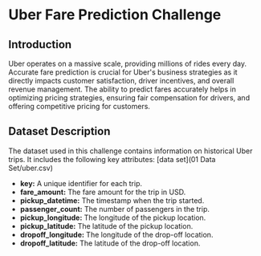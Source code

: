 # Uber Fare Prediction Challenge

## Introduction
Uber operates on a massive scale, providing millions of rides every day. Accurate fare prediction is crucial for Uber's business strategies as it directly impacts customer 
satisfaction, driver incentives, and overall revenue management. The ability to predict fares accurately helps in optimizing pricing strategies, ensuring fair compensation 
for drivers, and offering competitive pricing for customers.

## Dataset Description
The dataset used in this challenge contains information on historical Uber trips. It includes the following key attributes:
[data set](01 Data Set/uber.csv)
- **key:** A unique identifier for each trip.
- **fare_amount:** The fare amount for the trip in USD.
- **pickup_datetime:** The timestamp when the trip started.
- **passenger_count:** The number of passengers in the trip.
- **pickup_longitude:** The longitude of the pickup location.
- **pickup_latitude:** The latitude of the pickup location.
- **dropoff_longitude:** The longitude of the drop-off location.
- **dropoff_latitude:** The latitude of the drop-off location.
